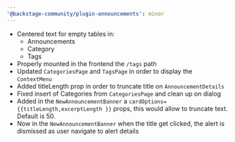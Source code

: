 ```yaml
---
'@backstage-community/plugin-announcements': minor
---
```


- Centered text for empty tables in:
  - Announcements
  - Category
  - Tags
- Properly mounted in the frontend the `/tags` path
- Updated `CategoriesPage` and `TagsPage` in order to display the `ContextMenu`
- Added titleLength prop in order to truncate title on `AnnouncementDetails`
- Fixed insert of Categories from `CategoriesPage` and clean up on dialog
- Added in the `NewAnnouncementBanner` a `cardOptions={{titleLength,excerptLength }}` props, this would allow to truncate text. Default is 50.
- Now in the `NewAnnouncementBanner` when the title get clicked, the alert is dismissed as user navigate to alert details
